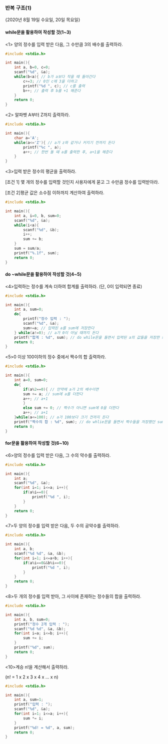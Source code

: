 ### 반복 구조(1)

{2020년 8월 19일 수요일, 20일 목요일}

#### **while문을 활용하여 작성할 것(1~3)**



<1>  양의 정수를 입력 받은 다음, 그 수만큼 3의 배수를 출력하라.

```c
#include <stdio.h>

int main(){
	int a, b=0, c=0;
	scanf("%d", &a);
	while(b<a){ // b가 a보다 작을 때 돌아간다
		c+=3; // 0인 c에 3을 더하고
		printf("%d ", c); // c를 출력
		b++; // 출력 후 b를 +1 해준다
	}	
	return 0;
}
```



<2>  알파벳 A부터 Z까지 출력하라.

```c
#include <stdio.h>

int main(){
	char a='A'; 
	while(a<='Z'){ // a가 z와 같거나 커지기 전까지 돈다
		printf("%c ", a); 
		a++; // 한번 돌 때 a를 출력한 후, a+1을 해준다
	}
}
```



<3>입력 받은 정수의 평균을 출력하라.

[조건 1] 몇 개의 정수를 입력할 것인지 사용자에게 묻고 그 수만큼 정수를 입력받아라.

[조건 2]평균 값은 소수점 이하까지 계산하여 출력하라.

```c
#include <stdio.h>

int main(){
	int a, i=0, b, sum=0;
	scanf("%d", &a);
	while(i<a){
		scanf("%d", &b);
		i++;
		sum += b;
	}
	sum = sum/a;
	printf("%.1f", sum);
	return 0;
}
```



#### **do ~while문을 활용하여 작성할 것(4~5)**



<4>입력하는 정수를 계속 더하여 합계를 출력하라. (단, 0이 입력되면 종료)

```c
#include <stdio.h>

int main(){
	int a, sum=0;
	do{
		printf("정수 입력 : ");
		scanf("%d", &a); 
		sum+=a; // 입력된 a를 sum에 저장한다
	} while(a!=0); // a가 0이 아닐 때까지 돈다
	printf("합계 : %d", sum); // do while문을 돌면서 입력된 a의 값들을 저장한 sum을 출력한다
	return 0;
}
```



<5>0 이상 100이하의 정수 중에서 짝수의 합 출력하라.

```c
#include <stdio.h>

int main(){
	int a=0, sum=0;
	do{
		if(a%2==0){ // 만약에 a가 2의 배수이면
		sum += a; // sum에 a를 더한다
		a++; // a+1
		}
		else sum += 0; // 짝수가 아니면 sum에 0을 더한다
		a++; // a+1
	}while(a<=100); // a가 100보다 크기 전까지 돈다
	printf("짝수의 합 : %d", sum); // do whlie문을 돌면서 짝수들을 저장했던 sum 출력
	return 0;
} 
```



#### **for문을 활용하여 작성할 것(6~10)**



<6>양의 정수를 입력 받은 다음, 그 수의 약수를 출력하라.

```c
#include <stdio.h>

int main(){
	int a;
	scanf("%d", &a);
	for(int i=1; i<=a; i++){
		if(a%i==0){
			printf("%d ", i);
		}
	}
	return 0;
}
```



<7>두 양의 정수를 입력 받은 다음, 두 수의 공약수를 출력하라.

```c
#include <stdio.h>

int main(){
	int a, b;
	scanf("%d %d", &a, &b);
	for(int i=1; i<=a+b; i++){
		if(a%i==0&&b%i==0){
			printf("%d ", i);
		}
	}
	return 0;
}
```



<8>두 개의 정수를 입력 받아, 그 사이에 존재하는 정수들의 합을 출력하라.

```c
#include <stdio.h>

int main(){
	int a, b, sum=0;
	printf("정수 2개 입력 : ");
	scanf("%d %d", &a, &b);
	for(int i=a; i<=b; i++){
		sum += i;
	}
	printf("%d", sum); 
	return 0;
}
```



<10>계승 n!을 계산해서 출력하라.

(n! = 1 x 2 x 3 x 4 x ... x n)

```c
#include <stdio.h>

int main(){
	int a, sum=1;
	printf("입력 : ");
	scanf("%d", &a);
	for(int i=1; i<=a; i++){
		sum *= i;
	}
	printf("%d! = %d", a, sum);
	return 0;
}
```

